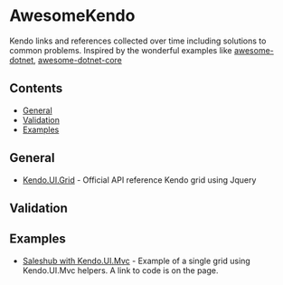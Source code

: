 # AwesomeKendo
Kendo links and references collected over time including solutions to common problems. Inspired by the wonderful examples like  [awesome-dotnet](https://github.com/quozd/awesome-dotnet), [awesome-dotnet-core](https://github.com/thangchung/awesome-dotnet-core)


## Contents

* [General](#general)
* [Validation](#validation)
* [Examples](#examples)






## General
  * [Kendo.UI.Grid](https://docs.telerik.com/kendo-ui/api/javascript/ui/grid) - Official API reference Kendo grid using Jquery 
## Validation
## Examples
 * [Saleshub with Kendo.UI.Mvc](https://demos.telerik.com/kendo-ui/saleshub#) - Example of a single grid using Kendo.UI.Mvc helpers. A link to code is on the page.  

